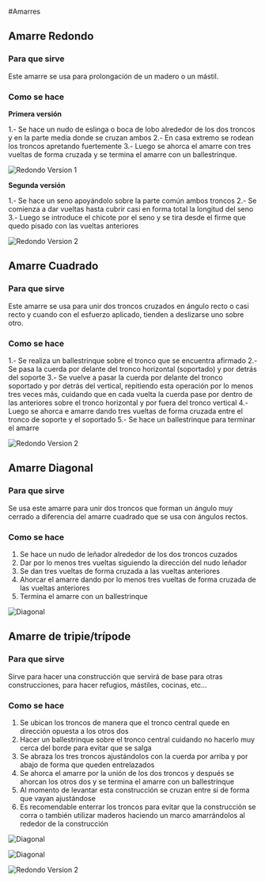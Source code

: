 #Amarres

## Amarre Redondo

### Para que sirve

Este amarre se usa para prolongación de un madero o un mástil.

### Como se hace

**Primera versión**

1.- Se hace un nudo de eslinga o boca de lobo alrededor de los dos troncos y en la parte media donde se cruzan ambos
2.- En casa extremo se rodean los troncos apretando fuertemente
3.- Luego se ahorca el amarre con tres vueltas de forma cruzada y se termina el amarre con un ballestrinque.

![Redondo Version 1](Images/amarre_redondo_v1.jpg)

**Segunda versión**

1.- Se hace un seno apoyándolo sobre la parte común  ambos troncos
2.- Se comienza a dar vueltas hasta cubrir casi en forma total la longitud del seno
3.- Luego se introduce el chicote por el seno y se tira desde el firme que quedo pisado con las vueltas anteriores

![Redondo Version 2](Images/amarre_redondo_v2.jpg)


## Amarre Cuadrado

### Para que sirve

Este amarre se usa para unir dos troncos cruzados en ángulo recto o casi recto y cuando con el esfuerzo aplicado, tienden a deslizarse uno sobre otro.

### Como se hace

1.- Se realiza un ballestrinque sobre el tronco que se encuentra afirmado
2.- Se pasa la cuerda por delante del tronco horizontal (soportado) y por detrás del soporte
3.- Se vuelve a pasar la cuerda por delante del tronco soportado y por detrás del vertical, repitiendo esta operación por lo menos tres veces más, cuidando que en cada vuelta la cuerda pase por dentro de las anteriores sobre el tronco horizontal y por fuera del tronco vertical
4.- Luego se ahorca e amarre dando tres vueltas de forma cruzada entre el tronco de soporte y el soportado
5.- Se hace un ballestrinque para terminar el amarre

![Redondo Version 2](Images/amarre_cuadrado.jpg)


## Amarre Diagonal

### Para que sirve

Se usa este amarre para unir dos troncos que forman un ángulo muy cerrado a diferencia del amarre cuadrado que se usa con ángulos rectos.

### Como se hace

1. Se hace un nudo de leñador alrededor de los dos troncos cuzados
2. Dar por lo menos tres vueltas siguiendo la dirección del nudo leñador
3. Se dan tres vueltas de forma cruzada a las vueltas anteriores
4. Ahorcar el amarre dando por lo menos tres vueltas de forma cruzada de las vueltas anteriores
5. Termina el amarre con un ballestrinque

![Diagonal](Images/amarre_diagonal.jpg)




## Amarre de tripie/trípode

### Para que sirve

Sirve para hacer una construcción que servirá de base para otras construcciones, para hacer refugios, mástiles, cocinas, etc…

### Como se hace

1. Se ubican los troncos de manera que el tronco central quede en dirección opuesta a los otros dos
2. Hacer un ballestrinque sobre el tronco central cuidando no hacerlo muy cerca del borde para evitar que se salga
3. Se abraza los tres troncos ajustándolos con la cuerda por arriba y por abajo de forma que queden entrelazados
4. Se ahorca el amarre por la unión de los dos troncos y después se ahorcan los otros dos y se termina el amarre con un ballestrinque
5. Al momento de levantar esta construcción se cruzan entre si de forma que vayan ajustándose
6. Es recomendable enterrar los troncos para evitar que la construcción se corra o también utilizar maderos haciendo un marco amarrándolos al rededor de la construcción

![Diagonal](Images/amarre_tripode.jpg)



![Diagonal](Images/amarre_diagonal.jpg)

 

 

![Redondo Version 2](Images/amarre_cuadrado.jpg)
